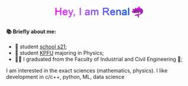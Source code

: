 <h1 id="header" align="center"> <img src="https://github.com/JoKeRooo7/JoKeRooo7/raw/develop/gift/my_name.gif" alt="your_gif" width="200" height="28">
<img src="https://github.com/JoKeRooo7/JoKeRooo7/blob/develop/image/devil_shark.png" alt="emoji_cat_in_shark" width="32" height="32" ></h1>

#### 📚 Briefly about me:
- 📗 student [school s21](https://21-school.ru/);
- 📘 student [KPFU](https://kpfu.ru/) majoring in Physics;
- 👨‍🎓 I graduated from the Faculty of Industrial and Civil Engineering 🔨;

I am interested in the exact sciences (mathematics, physics). I like development in c/c++, python, ML, data science

